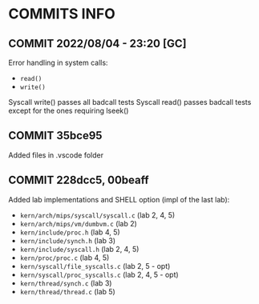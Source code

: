 # COMMITS INFO

## COMMIT 2022/08/04 - 23:20 [GC]
Error handling in system calls:
- `read()`
- `write()`

Syscall write() passes all badcall tests
Syscall read() passes badcall tests except for the ones requiring lseek()

## COMMIT 35bce95
Added files in .vscode folder

## COMMIT 228dcc5, 00beaff 
Added lab implementations and SHELL option (impl of the last lab):
- `kern/arch/mips/syscall/syscall.c` (lab 2, 4, 5)
- `kern/arch/mips/vm/dumbvm.c` (lab 2)
- `kern/include/proc.h` (lab 4, 5)
- `kern/include/synch.h` (lab 3)
- `kern/include/syscall.h` (lab 2, 4, 5)
- `kern/proc/proc.c` (lab 4, 5)
- `kern/syscall/file_syscalls.c` (lab 2, 5 - opt)
- `kern/syscall/proc_syscalls.c` (lab 2, 4, 5 - opt)
- `kern/thread/synch.c` (lab 3)
- `kern/thread/thread.c` (lab 5)




